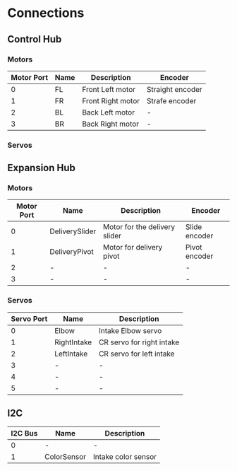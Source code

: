 # Connections

## Control Hub

### Motors

| Motor Port | Name | Description       | Encoder          |
|------------|------|-------------------|------------------|
| 0          | FL   | Front Left motor  | Straight encoder |
| 1          | FR   | Front Right motor | Strafe encoder   |
| 2          | BL   | Back Left motor   | -                |
| 3          | BR   | Back Right motor  | -                |

### Servos

## Expansion Hub

### Motors

| Motor Port | Name           | Description                   | Encoder       |
|------------|----------------|-------------------------------|---------------|
| 0          | DeliverySlider | Motor for the delivery slider | Slide encoder |
| 1          | DeliveryPivot  | Motor for delivery pivot      | Pivot encoder |
| 2          | -              | -                             | -             |
| 3          | -              | -                             | -             |

### Servos

| Servo Port | Name        | Description               |
|------------|-------------|---------------------------|
| 0          | Elbow       | Intake Elbow servo        |
| 1          | RightIntake | CR servo for right intake |
| 2          | LeftIntake  | CR servo for left intake  |
| 3          | -           | -                         |
| 4          | -           | -                         |
| 5          | -           | -                         |



## I2C

| I2C Bus | Name        | Description         |
|---------|-------------|---------------------|
| 0       | -           | -                   |
| 1       | ColorSensor | Intake color sensor |
